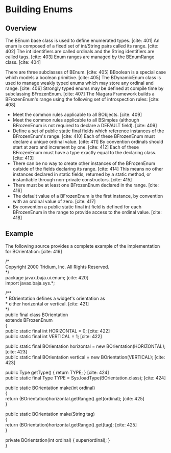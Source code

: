# **Building Enums**

## **Overview**

The BEnum base class is used to define enumerated types. \[cite: 401\] An enum is composed of a fixed set of int/String pairs called its range. \[cite: 402\] The int identifiers are called ordinals and the String identifiers are called tags. \[cite: 403\] Enum ranges are managed by the BEnumRange class. \[cite: 404\]

There are three subclasses of BEnum. \[cite: 405\] BBoolean is a special case which models a boolean primitive. \[cite: 405\] The BDynamicEnum class is used to manage weakly typed enums which may store any ordinal and range. \[cite: 406\] Strongly typed enums may be defined at compile time by subclassing BFrozenEnum. \[cite: 407\] The Niagara Framework builds a BFrozenEnum's range using the following set of introspection rules: \[cite: 408\]

* Meet the common rules applicable to all BObjects. \[cite: 409\]  
* Meet the common rules applicable to all BSimples (although BFrozenEnum is not required to declare a DEFAULT field). \[cite: 409\]  
* Define a set of public static final fields which reference instances of the BFrozenEnum's range. \[cite: 410\] Each of these BFrozenEnum must declare a unique ordinal value. \[cite: 411\] By convention ordinals should start at zero and increment by one. \[cite: 412\] Each of these BFrozenEnum must have a type exactly equal to the declaring class. \[cite: 413\]  
* There can be no way to create other instances of the BFrozenEnum outside of the fields declaring its range. \[cite: 414\] This means no other instances declared in static fields, returned by a static method, or instantiable through non-private constructors. \[cite: 415\]  
* There must be at least one BFrozenEnum declared in the range. \[cite: 416\]  
* The default value of a BFrozenEnum is the first instance, by convention with an ordinal value of zero. \[cite: 417\]  
* By convention a public static final int field is defined for each BFrozenEnum in the range to provide access to the ordinal value. \[cite: 418\]

## **Example**

The following source provides a complete example of the implementation for BOrientation: \[cite: 419\]

/\*  
Copyright 2000 Tridium, Inc. All Rights Reserved.  
\*/  
package javax.baja.ui.enum; \[cite: 420\]  
import javax.baja.sys.\*;

/\*\*  
\* BOrientation defines a widget's orientation as  
\* either horizontal or vertical. \[cite: 421\]  
\*/  
public final class BOrientation  
  extends BFrozenEnum  
{  
  public static final int HORIZONTAL \= 0; \[cite: 422\]  
  public static final int VERTICAL \= 1; \[cite: 422\]

  public static final BOrientation horizontal \= new BOrientation(HORIZONTAL); \[cite: 423\]  
  public static final BOrientation vertical \= new BOrientation(VERTICAL); \[cite: 423\]

  public Type getType() { return TYPE; } \[cite: 424\]  
  public static final Type TYPE \= Sys.loadType(BOrientation.class); \[cite: 424\]

  public static BOrientation make(int ordinal)  
  {  
    return (BOrientation)horizontal.getRange().get(ordinal); \[cite: 425\]  
  }

  public static BOrientation make(String tag)  
  {  
    return (BOrientation)horizontal.getRange().get(tag); \[cite: 425\]  
  }

  private BOrientation(int ordinal) { super(ordinal); }  
}  
